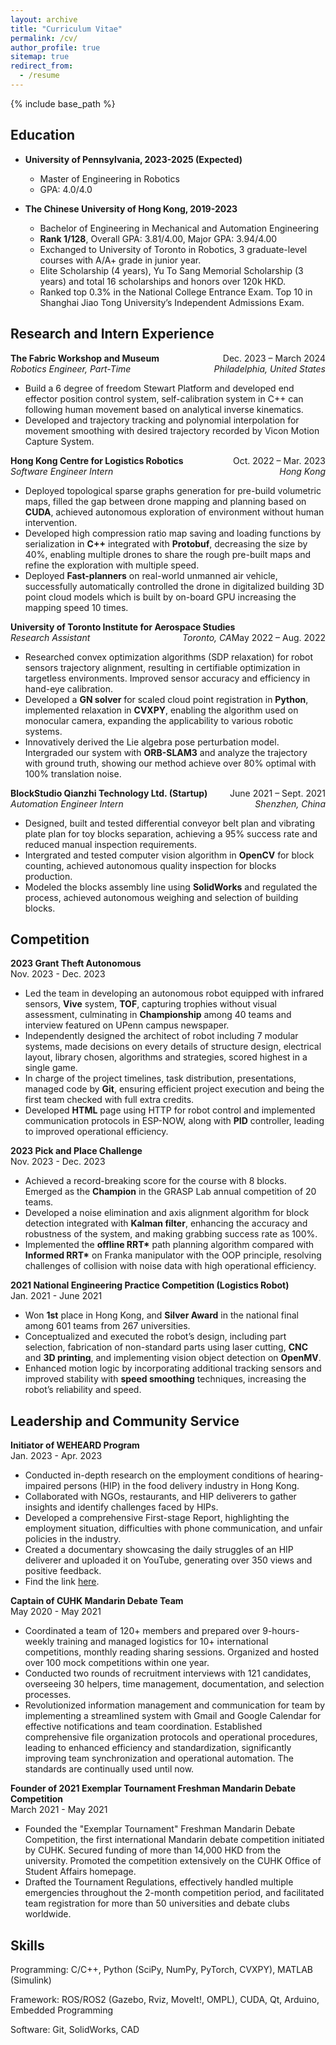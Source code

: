 ```yaml
---
layout: archive
title: "Curriculum Vitae"
permalink: /cv/
author_profile: true
sitemap: true
redirect_from:
  - /resume
---
```


{% include base_path %}

## Education

- **University of Pennsylvania, 2023-2025 (Expected)**

  - Master of Engineering in Robotics
  - GPA: 4.0/4.0
    <br />

- **The Chinese University of Hong Kong, 2019-2023**

  - Bachelor of Engineering in Mechanical and Automation Engineering
  - **Rank 1/128**, Overall GPA: 3.81/4.00, Major GPA: 3.94/4.00
  - Exchanged to University of Toronto in Robotics, 3 graduate-level courses with A/A+ grade in junior year.
  - Elite Scholarship (4 years), Yu To Sang Memorial Scholarship (3 years) and total 16 scholarships and honors over 120k HKD.
  - Ranked top 0.3% in the National College Entrance Exam. Top 10 in Shanghai Jiao Tong University’s Independent Admissions Exam.
    <br />

## Research and Intern Experience

**The Fabric Workshop and Museum**
<span style="float:right;">Dec. 2023 – March 2024</span>  
_Robotics Engineer, Part-Time_
<span style="float:right;">_Philadelphia, United States_</span>

- Build a 6 degree of freedom Stewart Platform and developed end effector position control system, self-calibration system in C++ can following human movement based on analytical inverse kinematics.
- Developed and trajectory tracking and polynomial interpolation for movement smoothing with desired trajectory recorded by Vicon Motion Capture System.

**Hong Kong Centre for Logistics Robotics**
<span style="float:right;">Oct. 2022 – Mar. 2023</span>  
_Software Engineer Intern_
<span style="float:right;">_Hong Kong_</span>

- Deployed topological sparse graphs generation for pre-build volumetric maps, filled the gap between drone mapping and planning based on **CUDA**, achieved autonomous exploration of environment without human intervention.
- Developed high compression ratio map saving and loading functions by serialization in **C++** integrated with **Protobuf**, decreasing the size by 40%, enabling multiple drones to share the rough pre-built maps and refine the exploration with multiple speed.
- Deployed **Fast-planners** on real-world unmanned air vehicle, successfully automatically controlled the drone in digitalized building 3D point cloud models which is built by on-board GPU increasing the mapping speed 10 times.

**University of Toronto Institute for Aerospace Studies**
<span style="float:right;">May 2022 – Aug. 2022</span>  
_Research Assistant_
<span style="float:right;">_Toronto, CA_</span>

- Researched convex optimization algorithms (SDP relaxation) for robot sensors trajectory alignment, resulting in certifiable optimization in targetless environments. Improved sensor accuracy and efficiency in hand-eye calibration.
- Developed a **GN solver** for scaled cloud point registration in **Python**, implemented relaxation in **CVXPY**, enabling the algorithm used on monocular camera, expanding the applicability to various robotic systems.
- Innovatively derived the Lie algebra pose perturbation model. Intergraded our system with **ORB-SLAM3** and analyze the trajectory with ground truth, showing our method achieve over 80% optimal with 100% translation noise.

**BlockStudio Qianzhi Technology Ltd. (Startup)**
<span style="float:right;">June 2021 – Sept. 2021</span>  
_Automation Engineer Intern_
<span style="float:right;">_Shenzhen, China_</span>

- Designed, built and tested differential conveyor belt plan and vibrating plate plan for toy blocks separation, achieving a 95% success rate and reduced manual inspection requirements.
- Intergrated and tested computer vision algorithm in **OpenCV** for block counting, achieved autonomous quality inspection for blocks production.
- Modeled the blocks assembly line using **SolidWorks** and regulated the process, achieved autonomous weighing and selection of building blocks.

## Competition

**2023 Grant Theft Autonomous**  
Nov. 2023 - Dec. 2023

- Led the team in developing an autonomous robot equipped with infrared sensors, **Vive** system, **TOF**, capturing trophies without visual assessment, culminating in **Championship** among 40 teams and interview featured on UPenn campus newspaper.
- Independently designed the architect of robot including 7 modular systems, made decisions on every details of structure design, electrical layout, library chosen, algorithms and strategies, scored highest in a single game.
- In charge of the project timelines, task distribution, presentations, managed code by **Git**, ensuring efficient project execution and being the first team checked with full extra credits.
- Developed **HTML** page using HTTP for robot control and implemented communication protocols in ESP-NOW, along with **PID** controller, leading to improved operational efficiency.

**2023 Pick and Place Challenge**  
Nov. 2023 - Dec. 2023

- Achieved a record-breaking score for the course with 8 blocks. Emerged as the **Champion** in the GRASP Lab annual competition of 20 teams.
- Developed a noise elimination and axis alignment algorithm for block detection integrated with **Kalman filter**, enhancing the accuracy and robustness of the system, and making grabbing success rate as 100%.
- Implemented the **offline RRT\*** path planning algorithm compared with **Informed RRT\*** on Franka manipulator with the OOP principle, resolving challenges of collision with noise data with high operational efficiency.

**2021 National Engineering Practice Competition (Logistics Robot)**  
Jan. 2021 - June 2021

- Won **1st** place in Hong Kong, and **Silver Award** in the national final among 601 teams from 267 universities.
- Conceptualized and executed the robot’s design, including part selection, fabrication of non-standard parts using laser cutting, **CNC** and **3D printing**, and implementing vision object detection on **OpenMV**.
- Enhanced motion logic by incorporating additional tracking sensors and improved stability with **speed smoothing** techniques, increasing the robot’s reliability and speed.

## Leadership and Community Service

**Initiator of WEHEARD Program**  
Jan. 2023 - Apr. 2023

- Conducted in-depth research on the employment conditions of hearing-impaired persons (HIP) in the food delivery industry in Hong Kong.
- Collaborated with NGOs, restaurants, and HIP deliverers to gather insights and identify challenges faced by HIPs.
- Developed a comprehensive First-stage Report, highlighting the employment situation, difficulties with phone communication, and unfair policies in the industry.
- Created a documentary showcasing the daily struggles of an HIP deliverer and uploaded it on YouTube, generating over 350 views and positive feedback.
- Find the link [here](https://weheard.github.io/).

**Captain of CUHK Mandarin Debate Team**  
May 2020 - May 2021

- Coordinated a team of 120+ members and prepared over 9-hours-weekly training and managed logistics for 10+ international competitions, monthly reading sharing sessions. Organized and hosted over 100 mock competitions within one year.
- Conducted two rounds of recruitment interviews with 121 candidates, overseeing 30 helpers, time management, documentation, and selection processes.
- Revolutionized information management and communication for team by implementing a streamlined system with Gmail and Google Calendar for effective notifications and team coordination. Established comprehensive file organization protocols and operational procedures, leading to enhanced efficiency and standardization, significantly improving team synchronization and operational automation. The standards are continually used until now.

**Founder of 2021 Exemplar Tournament Freshman Mandarin Debate Competition**  
March 2021 - May 2021

- Founded the "Exemplar Tournament" Freshman Mandarin Debate Competition, the first international Mandarin debate competition initiated by CUHK. Secured funding of more than 14,000 HKD from the university. Promoted the competition extensively on the CUHK Office of Student Affairs homepage.
- Drafted the Tournament Regulations, effectively handled multiple emergencies throughout the 2-month competition period, and facilitated team registration for more than 50 universities and debate clubs worldwide.

## Skills

Programming: C/C++, Python (SciPy, NumPy, PyTorch, CVXPY), MATLAB (Simulink)

Framework: ROS/ROS2 (Gazebo, Rviz, MoveIt!, OMPL), CUDA, Qt, Arduino, Embedded Programming

Software: Git, SolidWorks, CAD
